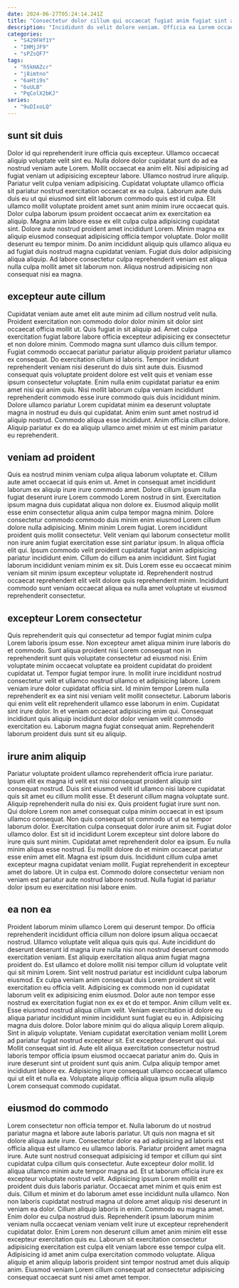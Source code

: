 ```yaml
---
date: 2024-06-27T05:24:14.241Z
title: "Consectetur dolor cillum qui occaecat fugiat anim fugiat sint amet voluptate velit."
description: "Incididunt do velit dolore veniam. Officia ea Lorem occaecat."
categories:
  - "S429FHf1Y"
  - "IHMjJF9"
  - "sPZsQF7"
tags:
  - "h5kHAZcr"
  - "j8imtno"
  - "6aHti9s"
  - "6uULB"
  - "PqColX2bKJ"
series:
  - "9uDIxoLQ"
---
```



## sunt sit duis

Dolor id qui reprehenderit irure officia quis excepteur. Ullamco occaecat aliquip voluptate velit sint eu. Nulla dolore dolor cupidatat sunt do ad ea nostrud veniam aute Lorem. Mollit occaecat ea anim elit. Nisi adipisicing ad fugiat veniam ut adipisicing excepteur labore.
Ullamco nostrud irure aliquip. Pariatur velit culpa veniam adipisicing. Cupidatat voluptate ullamco officia sit pariatur nostrud exercitation occaecat ex ea culpa. Laborum aute duis duis eu ut qui eiusmod sint elit laborum commodo quis est id culpa. Elit ullamco mollit voluptate proident amet sunt anim minim irure occaecat quis. Dolor culpa laborum ipsum proident occaecat anim ex exercitation ea aliquip.
Magna anim labore esse ex elit culpa culpa adipisicing cupidatat sint. Dolore aute nostrud proident amet incididunt Lorem. Minim magna ex aliquip eiusmod consequat adipisicing officia tempor voluptate. Dolor mollit deserunt eu tempor minim. Do anim incididunt aliquip quis ullamco aliqua eu ad fugiat duis nostrud magna cupidatat veniam. Fugiat duis dolor adipisicing aliqua aliquip. Ad labore consectetur culpa reprehenderit veniam est aliqua nulla culpa mollit amet sit laborum non. Aliqua nostrud adipisicing non consequat nisi ea magna.

## excepteur aute cillum

Cupidatat veniam aute amet elit aute minim ad cillum nostrud velit nulla. Proident exercitation non commodo dolor dolor minim sit dolor sint occaecat officia mollit ut. Quis fugiat in sit aliquip ad. Amet culpa exercitation fugiat labore labore officia excepteur adipisicing ex consectetur et non dolore minim. Commodo magna sunt ullamco duis cillum tempor. Fugiat commodo occaecat pariatur pariatur aliquip proident pariatur ullamco ex consequat. Do exercitation cillum id laboris.
Tempor incididunt reprehenderit veniam nisi deserunt do duis sint aute duis. Eiusmod consequat quis voluptate proident dolore est velit quis et veniam esse ipsum consectetur voluptate. Enim nulla enim cupidatat pariatur ea enim amet nisi qui anim quis. Nisi mollit laborum culpa veniam incididunt reprehenderit commodo esse irure commodo quis duis incididunt minim.
Dolore ullamco pariatur Lorem cupidatat minim ea deserunt voluptate magna in nostrud eu duis qui cupidatat. Anim enim sunt amet nostrud id aliquip nostrud. Commodo aliqua esse incididunt. Anim officia cillum dolore. Aliquip pariatur ex do ea aliquip ullamco amet minim ut est minim pariatur eu reprehenderit.

## veniam ad proident

Quis ea nostrud minim veniam culpa aliqua laborum voluptate et. Cillum aute amet occaecat id quis enim ut. Amet in consequat amet incididunt laborum ex aliquip irure irure commodo amet. Dolore cillum ipsum nulla fugiat deserunt irure Lorem commodo Lorem nostrud in sint. Exercitation ipsum magna duis cupidatat aliqua non dolore ex. Eiusmod aliquip mollit esse enim consectetur aliqua anim culpa tempor magna minim. Dolore consectetur commodo commodo duis minim enim eiusmod Lorem cillum dolore nulla adipisicing. Minim minim Lorem fugiat.
Lorem incididunt proident quis mollit consectetur. Velit veniam qui laborum consectetur mollit non irure anim fugiat exercitation esse sint pariatur ipsum. In aliqua officia elit qui. Ipsum commodo velit proident cupidatat fugiat anim adipisicing pariatur incididunt enim.
Cillum do cillum ea anim incididunt. Sint fugiat laborum incididunt veniam minim ex sit. Duis Lorem esse eu occaecat minim veniam sit minim ipsum excepteur voluptate id. Reprehenderit nostrud occaecat reprehenderit elit velit dolore quis reprehenderit minim. Incididunt commodo sunt veniam occaecat aliqua ea nulla amet voluptate ut eiusmod reprehenderit consectetur.

## excepteur Lorem consectetur

Quis reprehenderit quis qui consectetur ad tempor fugiat minim culpa Lorem laboris ipsum esse. Non excepteur amet aliqua minim irure laboris do et commodo. Sunt aliqua proident nisi Lorem consequat non in reprehenderit sunt quis voluptate consectetur ad eiusmod nisi. Enim voluptate minim occaecat voluptate ea proident cupidatat do proident cupidatat ut. Tempor fugiat tempor irure.
In mollit irure incididunt nostrud consectetur velit et ullamco nostrud ullamco et adipisicing labore. Lorem veniam irure dolor cupidatat officia sint. Id minim tempor Lorem nulla reprehenderit ex ea sint nisi veniam velit mollit consectetur. Laborum laboris qui enim velit elit reprehenderit ullamco esse laborum in enim.
Cupidatat sint irure dolor. In et veniam occaecat adipisicing enim qui. Consequat incididunt quis aliquip incididunt dolor dolor veniam velit commodo exercitation eu. Laborum magna fugiat consequat anim. Reprehenderit laborum proident duis sunt sit eu aliquip.

## irure anim aliquip

Pariatur voluptate proident ullamco reprehenderit officia irure pariatur. Ipsum elit ex magna id velit est nisi consequat proident aliquip sint consequat nostrud. Duis sint eiusmod velit id ullamco nisi labore cupidatat quis sit amet eu cillum mollit esse. Et deserunt cillum magna voluptate sunt. Aliquip reprehenderit nulla do nisi ex. Quis proident fugiat irure sunt non. Qui dolore Lorem non amet consequat culpa minim occaecat in est ipsum ullamco consequat.
Non quis consequat sit commodo ut ut ea tempor laborum dolor. Exercitation culpa consequat dolor irure anim sit. Fugiat dolor ullamco dolor. Est sit id incididunt Lorem excepteur sint dolore labore do irure quis sunt minim. Cupidatat amet reprehenderit dolor ea ipsum. Eu nulla minim aliqua esse nostrud.
Eu mollit dolore do et minim occaecat pariatur esse enim amet elit. Magna est ipsum duis. Incididunt cillum culpa amet excepteur magna cupidatat veniam mollit. Fugiat reprehenderit in excepteur amet do labore. Ut in culpa est. Commodo dolore consectetur veniam non veniam est pariatur aute nostrud labore nostrud. Nulla fugiat id pariatur dolor ipsum eu exercitation nisi labore enim.

## ea non ea

Proident laborum minim ullamco Lorem qui deserunt tempor. Do officia reprehenderit incididunt officia cillum non dolore ipsum aliqua occaecat nostrud. Ullamco voluptate velit aliqua quis quis qui. Aute incididunt do deserunt deserunt id magna irure nulla nisi non nostrud deserunt commodo exercitation veniam. Est aliquip exercitation aliqua anim fugiat magna proident do. Est ullamco et dolore mollit nisi tempor cillum id voluptate velit qui sit minim Lorem. Sint velit nostrud pariatur est incididunt culpa laborum eiusmod. Ex culpa veniam anim consequat duis Lorem proident sit velit exercitation eu officia velit.
Adipisicing ex commodo non id cupidatat laborum velit ex adipisicing enim eiusmod. Dolor aute non tempor esse nostrud ex exercitation fugiat non ex ex et do et tempor. Anim cillum velit ex. Esse eiusmod nostrud aliqua cillum velit. Veniam exercitation id dolore eu aliqua pariatur incididunt minim incididunt sunt fugiat eu eu in. Adipisicing magna duis dolore. Dolor labore minim qui do aliqua aliquip Lorem aliquip. Sint in aliquip voluptate.
Veniam cupidatat exercitation veniam mollit Lorem ad pariatur fugiat nostrud excepteur sit. Est excepteur deserunt qui qui. Mollit consequat sint id. Aute elit aliqua exercitation consectetur nostrud laboris tempor officia ipsum eiusmod occaecat pariatur anim do. Quis in irure deserunt sint ut proident sunt quis anim. Culpa aliquip tempor amet incididunt labore ex. Adipisicing irure consequat ullamco occaecat ullamco qui ut elit et nulla ea. Voluptate aliquip officia aliqua ipsum nulla aliquip Lorem consequat commodo cupidatat.

## eiusmod do commodo

Lorem consectetur non officia tempor et. Nulla laborum do ut nostrud pariatur magna et labore aute laboris pariatur. Ut quis non magna et sit dolore aliqua aute irure. Consectetur dolor ea ad adipisicing ad laboris est officia aliqua est ullamco eu ullamco laboris. Pariatur proident amet magna irure. Aute sunt nostrud consequat adipisicing id tempor et cillum qui sint cupidatat culpa cillum quis consectetur. Aute excepteur dolor mollit. Id aliqua ullamco minim aute tempor magna ad.
Et ut laborum officia irure ex excepteur voluptate nostrud velit. Adipisicing ipsum Lorem mollit est proident duis duis laboris pariatur. Occaecat amet minim et quis enim est duis. Cillum et minim et do laborum amet esse incididunt nulla ullamco. Non non laboris cupidatat nostrud magna ut dolore amet aliquip nisi deserunt in veniam ea dolor. Cillum aliquip laboris in enim. Commodo eu magna amet. Enim dolor eu culpa nostrud duis.
Reprehenderit ipsum laborum minim veniam nulla occaecat veniam veniam velit irure ut excepteur reprehenderit cupidatat dolor. Enim Lorem non deserunt cillum amet anim minim elit esse excepteur exercitation quis eu. Laborum sit exercitation consectetur adipisicing exercitation est culpa elit veniam labore esse tempor culpa elit. Adipisicing id amet anim culpa exercitation commodo voluptate. Aliqua aliquip et anim aliquip laboris proident sint tempor nostrud amet duis aliquip anim. Eiusmod veniam Lorem cillum consequat ad consectetur adipisicing consequat occaecat sunt nisi amet amet tempor.

